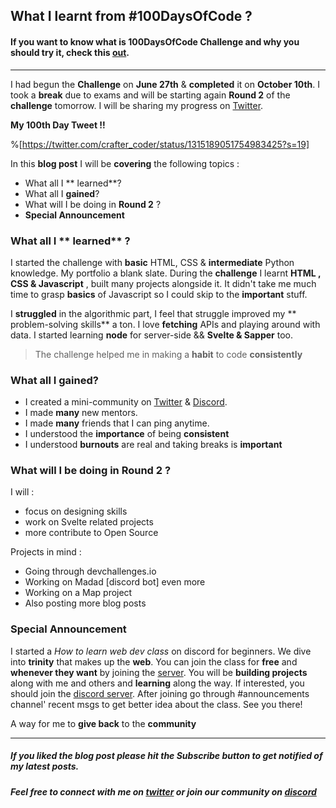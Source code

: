 ## What I learnt from #100DaysOfCode ?

#### If you want to know what is **100DaysOfCode Challenge** and why you **should** try it, check this [out](https://ameencodes.tech/my-100dayofcode-journey-so-far).

---

I had begun the **Challenge** on **June 27th** & **completed** it on **October 10th**. I took a **break** due to exams and will be starting again **Round 2** of the **challenge** tomorrow. I will be sharing my progress on [Twitter](https://twitter.com/crafter_coder).

**My 100th Day Tweet !!**

%[https://twitter.com/crafter_coder/status/1315189051754983425?s=19]

In this **blog post** I will be **covering** the following topics :
- What all I ** learned**?
- What all I **gained**?
- What will I be doing in **Round 2** ?
- **Special Announcement**

### What all I ** learned** ?

I started the challenge with **basic** HTML, CSS & **intermediate** Python knowledge. My portfolio  a blank slate. During the **challenge** I learnt **HTML , CSS & Javascript** , built many projects alongside it. It didn't take me much time to grasp **basics** of Javascript so I could skip to the **important** stuff.

I **struggled** in the algorithmic part, I feel that struggle improved my ** problem-solving skills** a ton. I love **fetching** APIs and playing around with data. I started learning **node** for server-side && **Svelte & Sapper** too. 

> The challenge helped me in making a **habit** to code **consistently**

### What all I **gained**?

- I created a mini-community on [Twitter](https://twitter.com/crafter_coder) & [Discord](https://discord.gg/WVKNWTg). 
- I made **many** new mentors.
- I made **many** friends that I can ping anytime.
- I understood the **importance** of being **consistent**
- I understood **burnouts** are real and taking breaks is **important**
 
### What will I be doing in Round 2 ?

I will :
- focus on designing skills 
- work on Svelte related projects
- more contribute to Open Source

Projects in mind :
- Going through devchallenges.io
- Working on Madad [discord bot] even more
- Working on a Map project 
- Also posting more blog posts

### Special Announcement 

I started a *How to learn web dev class* on discord for beginners. We dive into **trinity** that makes up the **web**. You can join the class for **free** and **whenever they want** by joining the [server](https://discord.gg/WVKNWTg). You will be **building projects** along with me and others and **learning** along the way. If interested, you  should join the [discord server](https://discord.gg/WVKNWTg). After joining go through #announcements channel' recent msgs to get better idea about the class. See you there!

A way for me to **give back** to the **community**

---

##### If you liked the blog post please hit the Subscribe button to get notified of my latest posts.

##### Feel free to connect with me on [twitter](https://twitter.com/crafter_coder) or join our community on [discord](https://discord.gg/WVKNWTg)